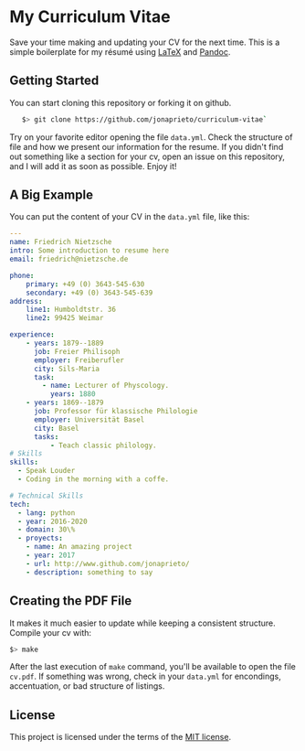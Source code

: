 # My Curriculum Vitae

Save your time making and updating your CV for the next time. 
This is a simple boilerplate for my résumé using [LaTeX](https://www.latex-project.org) and [Pandoc](http://pandoc.org).

## Getting Started
You can start cloning this repository or forking it on github.

```Bash
   $> git clone https://github.com/jonaprieto/curriculum-vitae`
```

Try on your favorite editor opening the file `data.yml`. Check the structure
of file and how we present our information for the resume. 
If you didn't find out something like a section for your cv, open an
issue on this repository, and I will add it as soon as possible. Enjoy it!

## A Big Example

You can put the content of your CV in the `data.yml` file, like this:

```YAML
---
name: Friedrich Nietzsche
intro: Some introduction to resume here
email: friedrich@nietzsche.de

phone:
    primary: +49 (0) 3643-545-630
    secondary: +49 (0) 3643-545-639
address:
    line1: Humboldtstr. 36
    line2: 99425 Weimar

experience:
    - years: 1879--1889
      job: Freier Philisoph
      employer: Freiberufler
      city: Sils-Maria
      task:
        - name: Lecturer of Physcology.
          years: 1880
    - years: 1869--1879
      job: Professor für klassische Philologie
      employer: Universität Basel
      city: Basel
      tasks:
          - Teach classic philology.
# Skills
skills:
  - Speak Louder
  - Coding in the morning with a coffe.

# Technical Skills
tech:
  - lang: python
  - year: 2016-2020
  - domain: 30\%
  - proyects:
    - name: An amazing project
    - year: 2017
    - url: http://www.github.com/jonaprieto/
    - description: something to say
```

## Creating the PDF File

It makes it much easier to update while keeping a consistent structure.
Compile your cv with:

```Bash
$> make
```
After the last execution of `make` command, you'll be available to
open the file `cv.pdf`. If something was wrong, check in your `data.yml` for
encondings, accentuation, or bad structure of listings.


## License
This project is licensed under the terms of the [MIT license](https://opensource.org/licenses/MIT).